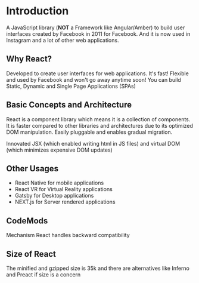 # Introduction

A JavaScript library (**NOT** a Framework like Angular/Amber) to build user interfaces created by Facebook in 2011 for Facebook. And it is now used in Instagram and a lot of other web applications.

## Why React?

Developed to create user interfaces for web applications. It's fast! Flexible and used by Facebook and won't go away anytime soon! You can build Static, Dynamic and Single Page Applications (SPAs)

## Basic Concepts and Architecture

React is a component library which means it is a collection of components. 
It is faster compared to other libraries and architectures due to its optimized DOM manipulation. 
Easily pluggable and enables gradual migration.

Innovated JSX (which enabled writing html in JS files) and virtual DOM (which minimizes expensive DOM updates)

## Other Usages

- React Native for mobile applications
- React VR for Virtual Reality applications
- Gatsby for Desktop applications
- NEXT.js for Server rendered applications

## CodeMods

Mechanism React handles backward compatibility

## Size of React

The minified and gzipped size is 35k and there are alternatives like Inferno and Preact if size is a concern

